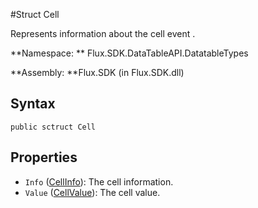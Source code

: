  #Struct Cell

Represents information about the cell event.

**Namespace: ** Flux.SDK.DataTableAPI.DatatableTypes

**Assembly: **Flux.SDK \(in Flux.SDK.dll\)

## Syntax
`public sctruct Cell`

## Properties

* `Info` \([CellInfo](../CellInfo.md)\): The cell information.
* `Value` \([CellValue](./CellValue.md)\): The cell value.